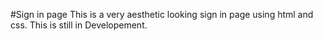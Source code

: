 #Sign in page
This is a very aesthetic looking sign in page using html and css. This is still in Developement.
